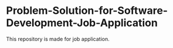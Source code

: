 Problem-Solution-for-Software-Development-Job-Application
=========================================================

This repository is made for job application.